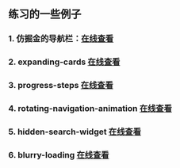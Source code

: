 ## 练习的一些例子
### 1. 仿掘金的导航栏：[在线查看](https://forevehg.github.io/Js-Demo/juejin-nav/index.html)
### 2. expanding-cards [在线查看](http://sunjl729.cn/Js-Demo/expanding-cards/index.html)
### 3. progress-steps [在线查看](http://sunjl729.cn/Js-Demo/progress-steps/index.html)
### 4. rotating-navigation-animation [在线查看](http://sunjl729.cn/Js-Demo/rotating-navigation-animation/index.html)
### 5. hidden-search-widget [在线查看](http://sunjl729.cn/Js-Demo/hidden-search-widget/index.html)
### 6. blurry-loading [在线查看](http://sunjl729.cn/Js-Demo/blurry-loading/index.html)